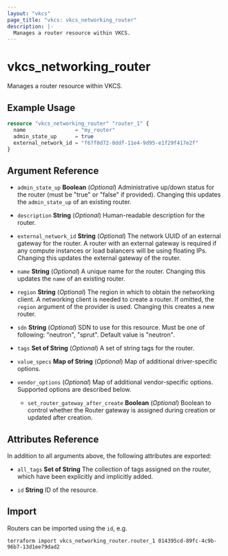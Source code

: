 ```yaml
---
layout: "vkcs"
page_title: "vkcs: vkcs_networking_router"
description: |-
  Manages a router resource within VKCS.
---
```


# vkcs_networking_router

Manages a router resource within VKCS.

## Example Usage
```terraform
resource "vkcs_networking_router" "router_1" {
  name                = "my_router"
  admin_state_up      = true
  external_network_id = "f67f0d72-0ddf-11e4-9d95-e1f29f417e2f"
}
```

## Argument Reference
- `admin_state_up` **Boolean** (*Optional*) Administrative up/down status for the router (must be "true" or "false" if provided). Changing this updates the `admin_state_up` of an existing router.

- `description` **String** (*Optional*) Human-readable description for the router.

- `external_network_id` **String** (*Optional*) The network UUID of an external gateway for the router. A router with an external gateway is required if any compute instances or load balancers will be using floating IPs. Changing this updates the external gateway of the router.

- `name` **String** (*Optional*) A unique name for the router. Changing this updates the `name` of an existing router.

- `region` **String** (*Optional*) The region in which to obtain the networking client. A networking client is needed to create a router. If omitted, the `region` argument of the provider is used. Changing this creates a new router.

- `sdn` **String** (*Optional*) SDN to use for this resource. Must be one of following: "neutron", "sprut". Default value is "neutron".

- `tags` <strong>Set of </strong>**String** (*Optional*) A set of string tags for the router.

- `value_specs` <strong>Map of </strong>**String** (*Optional*) Map of additional driver-specific options.

- `vendor_options` (*Optional*) Map of additional vendor-specific options. Supported options are described below.
  - `set_router_gateway_after_create` **Boolean** (*Optional*) Boolean to control whether the Router gateway is assigned during creation or updated after creation.


## Attributes Reference
In addition to all arguments above, the following attributes are exported:
- `all_tags` <strong>Set of </strong>**String** The collection of tags assigned on the router, which have been explicitly and implicitly added.

- `id` **String** ID of the resource.



## Import

Routers can be imported using the `id`, e.g.

```shell
terraform import vkcs_networking_router.router_1 014395cd-89fc-4c9b-96b7-13d1ee79dad2
```
